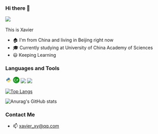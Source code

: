 ### **Hi there** 👋
![](https://komarev.com/ghpvc/?username=xiaoyu2018&color=9BCFB8&style=plastic)  

This is Xavier
+ 🏠 I'm from China and living in Beijing right now
+ 🎓 Currently studying at University of China Academy of Sciences
+ 😃 Keeping Learning

### **Languages and Tools**
<code><img height="20" src="https://raw.githubusercontent.com/github/explore/80688e429a7d4ef2fca1e82350fe8e3517d3494d/topics/python/python.png"></code>
<code><img height="20" src="https://raw.githubusercontent.com/github/explore/80688e429a7d4ef2fca1e82350fe8e3517d3494d/topics/csharp/csharp.png"></code>
<code><img height="20" src="https://avatars.githubusercontent.com/u/426196?s=200&v=4"></code>
<code><img height="20" src="https://avatars.githubusercontent.com/u/21003710?s=200&v=4"></code>

[![Top Langs](https://github-readme-stats.vercel.app/api/top-langs/?username=xiaoyu2018&exclude_repo=xiaoyu2018.github.io&layout=compact&hide=QMake&theme=cobalt)](https://github.com/anuraghazra/github-readme-stats)

![Anurag's GitHub stats](https://github-readme-stats.vercel.app/api?username=xiaoyu2018&show_icons=true&theme=cobalt)


### **Contact Me**
+ 📫 xavier_xy@qq.com
